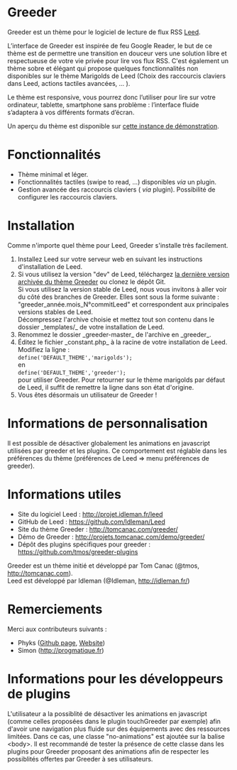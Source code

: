 Greeder
======

Greeder est un thème pour le logiciel de lecture de flux RSS <a href="https://github.com/ldleman/Leed">Leed</a>.

L’interface de Greeder est inspirée de feu Google Reader, le but de ce thème est de permettre une transition en douceur vers une solution libre et respectueuse de votre vie privée pour lire vos flux RSS. C'est également un thème sobre et élégant qui propose quelques fonctionnalités non disponibles sur le thème Marigolds de Leed (Choix des raccourcis claviers dans Leed, actions tactiles avancées, ... ). 

Le thème est responsive, vous pourrez donc l’utiliser pour lire sur votre ordinateur, tablette, smartphone sans problème : l’interface fluide s’adaptera à vos différents formats d’écran.

Un aperçu du thème est disponible sur <a href="http://projets.tomcanac.com/demo/greeder/">cette instance de démonstration</a>.

# Fonctionnalités

* Thème minimal et léger.
* Fonctionnalités tactiles (swipe to read, ...) disponibles _via_ un plugin.
* Gestion avancée des raccourcis claviers ( _via_ plugin). Possibilité de configurer les raccourcis claviers.

# Installation

Comme n'importe quel thème pour Leed, Greeder s'installe très facilement.

<ol>
	<li>Installez Leed sur votre serveur web en suivant les instructions d'installation de Leed.</li>
    <li>Si vous utilisez la version "dev" de Leed, téléchargez <a href="https://github.com/tmos/greeder/archive/master.zip">la dernière version archivée du thème Greeder</a> ou clonez le dépôt Git. <br/>
    Si vous utilisez la version stable de Leed, nous vous invitons à aller voir du côté des branches de Greeder. Elles sont sous la forme suivante : "greeder_année.mois_N°commitLeed" et correspondent aux principales versions stables de Leed. <br/>
    Décompressez l'archive choisie et mettez tout son contenu dans le dossier _templates/_ de votre installation de Leed.
    <li>Renommez le dossier _greeder-master_ de l'archive en _greeder_.</li>
   	<li>Éditez le fichier _constant.php_ à la racine de votre installation de Leed. Modifiez la ligne :<br/>
        <code>define('DEFAULT_THEME','marigolds');</code><br/>
    	en<br/>
        <code>define('DEFAULT_THEME','greeder');</code><br/>
        pour utiliser Greeder. Pour retourner sur le thème marigolds par défaut de Leed, il suffit de remettre la ligne dans son état d'origine.</li>
     <li>Vous êtes désormais un utilisateur de Greeder !</li>
</ol>

# Informations de personnalisation

Il est possible de désactiver globalement les animations en javascript utilisées par greeder et les plugins. Ce comportement est réglable dans les préférences du thème (préférences de Leed => menu préférences de greeder).

# Informations utiles

* Site du logiciel Leed : http://projet.idleman.fr/leed
* GitHub de Leed : https://github.com/ldleman/Leed
* Site du thème Greeder : http://tomcanac.com/greeder/
* Démo de Greeder : http://projets.tomcanac.com/demo/greeder/
* Dépôt des plugins spécifiques pour greeder : https://github.com/tmos/greeder-plugins

Greeder est un thème initié et développé par Tom Canac (@tmos, http://tomcanac.com).<br/>
Leed est développé par Idleman (@Idleman, http://idleman.fr/)

# Remerciements

Merci aux contributeurs suivants :

* Phyks ([Github page](https://github.com/phyks/), [Website](http://phyks.me))
* Simon (http://progmatique.fr)

# Informations pour les développeurs de plugins

L'utilisateur a la possiblité de désactiver les animations en javascript (comme celles proposées dans le plugin touchGreeder par exemple) afin d'avoir une navigation plus fluide sur des équipements avec des ressources limitées. Dans ce cas, une classe "no-animations" est ajoutée sur la balise &lt;body&gt;. Il est recommandé de tester la présence de cette classe dans les plugins pour Greeder proposant des animations afin de respecter les possiblités offertes par Greeder à ses utilisateurs.
